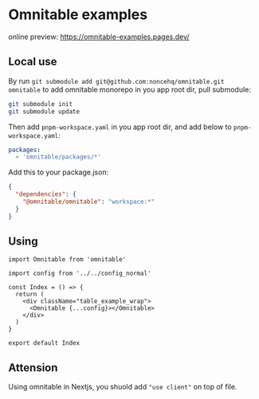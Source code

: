 # Omnitable examples

online preview: https://omnitable-examples.pages.dev/

## Local use

By run `git submodule add git@github.com:noncehq/omnitable.git omnitable` to add omnitable monorepo in you app root dir, pull submodule:

```bash
git submodule init
git submodule update
```

Then add `pnpm-workspace.yaml` in you app root dir, and add below to `pnpm-workspace.yaml`:

```yaml
packages:
  - 'omnitable/packages/*'
```

Add this to your package.json:

```json
{
  "dependencies": {
    "@omnitable/omnitable": "workspace:*"
  }
}
```

## Using

```tsx
import Omnitable from 'omnitable'

import config from '../../config_normal'

const Index = () => {
  return (
    <div className="table_example_wrap">
      <Omnitable {...config}></Omnitable>
    </div>
  )
}

export default Index
```

## Attension

Using omnitable in Nextjs, you shuold add `"use client"` on top of file.

